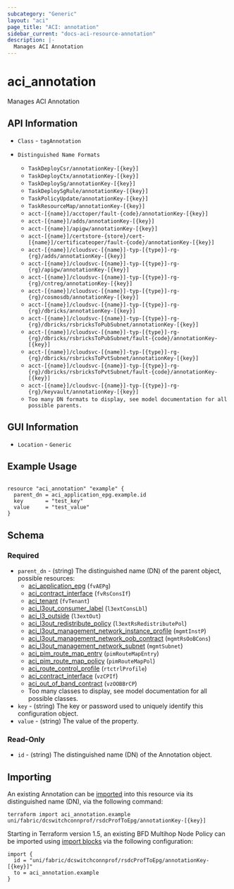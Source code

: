 ```yaml
---
subcategory: "Generic"
layout: "aci"
page_title: "ACI: annotation"
sidebar_current: "docs-aci-resource-annotation"
description: |-
  Manages ACI Annotation
---
```


# aci_annotation #

Manages ACI Annotation

## API Information ##

* `Class` - `tagAnnotation`

* `Distinguished Name Formats`
  - `TaskDeployCsr/annotationKey-[{key}]`
  - `TaskDeployCtx/annotationKey-[{key}]`
  - `TaskDeploySg/annotationKey-[{key}]`
  - `TaskDeploySgRule/annotationKey-[{key}]`
  - `TaskPolicyUpdate/annotationKey-[{key}]`
  - `TaskResourceMap/annotationKey-[{key}]`
  - `acct-[{name}]/acctoper/fault-{code}/annotationKey-[{key}]`
  - `acct-[{name}]/adds/annotationKey-[{key}]`
  - `acct-[{name}]/apigw/annotationKey-[{key}]`
  - `acct-[{name}]/certstore-{store}/cert-[{name}]/certificateoper/fault-{code}/annotationKey-[{key}]`
  - `acct-[{name}]/cloudsvc-[{name}]-typ-[{type}]-rg-{rg}/adds/annotationKey-[{key}]`
  - `acct-[{name}]/cloudsvc-[{name}]-typ-[{type}]-rg-{rg}/apigw/annotationKey-[{key}]`
  - `acct-[{name}]/cloudsvc-[{name}]-typ-[{type}]-rg-{rg}/cntreg/annotationKey-[{key}]`
  - `acct-[{name}]/cloudsvc-[{name}]-typ-[{type}]-rg-{rg}/cosmosdb/annotationKey-[{key}]`
  - `acct-[{name}]/cloudsvc-[{name}]-typ-[{type}]-rg-{rg}/dbricks/annotationKey-[{key}]`
  - `acct-[{name}]/cloudsvc-[{name}]-typ-[{type}]-rg-{rg}/dbricks/rsbricksToPubSubnet/annotationKey-[{key}]`
  - `acct-[{name}]/cloudsvc-[{name}]-typ-[{type}]-rg-{rg}/dbricks/rsbricksToPubSubnet/fault-{code}/annotationKey-[{key}]`
  - `acct-[{name}]/cloudsvc-[{name}]-typ-[{type}]-rg-{rg}/dbricks/rsbricksToPvtSubnet/annotationKey-[{key}]`
  - `acct-[{name}]/cloudsvc-[{name}]-typ-[{type}]-rg-{rg}/dbricks/rsbricksToPvtSubnet/fault-{code}/annotationKey-[{key}]`
  - `acct-[{name}]/cloudsvc-[{name}]-typ-[{type}]-rg-{rg}/keyvault/annotationKey-[{key}]`
  - `Too many DN formats to display, see model documentation for all possible parents.`

## GUI Information ##

* `Location` - `Generic`

## Example Usage ##

```hcl

resource "aci_annotation" "example" {
  parent_dn = aci_application_epg.example.id
  key       = "test_key"
  value     = "test_value"
}

```

## Schema

### Required

* `parent_dn` - (string) The distinguished name (DN) of the parent object, possible resources:
  - [aci_application_epg](https://registry.terraform.io/providers/CiscoDevNet/aci/latest/docs/resources/application_epg) (`fvAEPg`)
  - [aci_contract_interface](https://registry.terraform.io/providers/CiscoDevNet/aci/latest/docs/resources/contract_interface) (`fvRsConsIf`)
  - [aci_tenant](https://registry.terraform.io/providers/CiscoDevNet/aci/latest/docs/resources/tenant) (`fvTenant`)
  - [aci_l3out_consumer_label](https://registry.terraform.io/providers/CiscoDevNet/aci/latest/docs/resources/l3out_consumer_label) (`l3extConsLbl`)
  - [aci_l3_outside](https://registry.terraform.io/providers/CiscoDevNet/aci/latest/docs/resources/l3_outside) (`l3extOut`)
  - [aci_l3out_redistribute_policy](https://registry.terraform.io/providers/CiscoDevNet/aci/latest/docs/resources/l3out_redistribute_policy) (`l3extRsRedistributePol`)
  - [aci_l3out_management_network_instance_profile](https://registry.terraform.io/providers/CiscoDevNet/aci/latest/docs/resources/l3out_management_network_instance_profile) (`mgmtInstP`)
  - [aci_l3out_management_network_oob_contract](https://registry.terraform.io/providers/CiscoDevNet/aci/latest/docs/resources/l3out_management_network_oob_contract) (`mgmtRsOoBCons`)
  - [aci_l3out_management_network_subnet](https://registry.terraform.io/providers/CiscoDevNet/aci/latest/docs/resources/l3out_management_network_subnet) (`mgmtSubnet`)
  - [aci_pim_route_map_entry](https://registry.terraform.io/providers/CiscoDevNet/aci/latest/docs/resources/pim_route_map_entry) (`pimRouteMapEntry`)
  - [aci_pim_route_map_policy](https://registry.terraform.io/providers/CiscoDevNet/aci/latest/docs/resources/pim_route_map_policy) (`pimRouteMapPol`)
  - [aci_route_control_profile](https://registry.terraform.io/providers/CiscoDevNet/aci/latest/docs/resources/route_control_profile) (`rtctrlProfile`)
  - [aci_contract_interface](https://registry.terraform.io/providers/CiscoDevNet/aci/latest/docs/resources/contract_interface) (`vzCPIf`)
  - [aci_out_of_band_contract](https://registry.terraform.io/providers/CiscoDevNet/aci/latest/docs/resources/out_of_band_contract) (`vzOOBBrCP`)
  - Too many classes to display, see model documentation for all possible classes.
* `key` - (string) The key or password used to uniquely identify this configuration object.
* `value` - (string) The value of the property.

### Read-Only

* `id` - (string) The distinguished name (DN) of the Annotation object.

## Importing ##

An existing Annotation can be [imported](https://www.terraform.io/docs/import/index.html) into this resource via its distinguished name (DN), via the following command:

```
terraform import aci_annotation.example uni/fabric/dcswitchconnprof/rsdcProfToEpg/annotationKey-[{key}]
```

Starting in Terraform version 1.5, an existing BFD Multihop Node Policy can be imported 
using [import blocks](https://developer.hashicorp.com/terraform/language/import) via the following configuration:

```
import {
  id = "uni/fabric/dcswitchconnprof/rsdcProfToEpg/annotationKey-[{key}]"
  to = aci_annotation.example
}
```